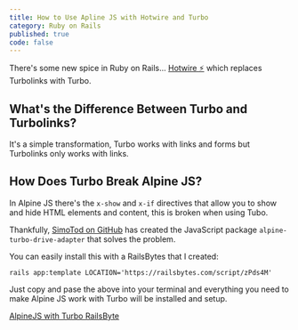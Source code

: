 ```yaml
---
title: How to Use Apline JS with Hotwire and Turbo
category: Ruby on Rails
published: true
code: false
---
```


There's some new spice in Ruby on Rails... [Hotwire ⚡️](https://hotwire.dev/) which replaces Turbolinks with Turbo.

## What's the Difference Between Turbo and Turbolinks?

It's a simple transformation, Turbo works with links and forms but Turbolinks only works with links.

## How Does Turbo Break Alpine JS?

In Alpine JS there's the `x-show` and `x-if` directives that allow you to show and hide HTML elements and content, this is broken when using Tubo.

Thankfully, [SimoTod on GitHub](https://github.com/SimoTo) has created the JavaScript package `alpine-turbo-drive-adapter` that solves the problem.

You can easily install this with a RailsBytes that I created:

`rails app:template LOCATION='https://railsbytes.com/script/zPds4M'`

Just copy and pase the above into your terminal and everything you need to make Alpine JS work with Turbo will be installed and setup.

[AlpineJS with Turbo RailsByte](https://railsbytes.com/templates/zPds4M)
